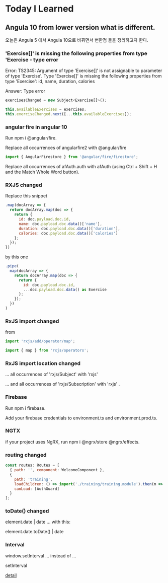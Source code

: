 # Today I Learned

## Angula 10 from lower version what is different. 

오늘은 Angula 5 에서 Angula 10으로 바뀌면서 변한점 들을 정리하고자 한다.

### 'Exercise[]' is missing the following properties from type 'Exercise - type error

Error:
TS2345: Argument of type 'Exercise[]' is not assignable to parameter of type 'Exercise'. Type 'Exercise[]' is missing the following properties from type 'Exercise': id, name, duration, calories

Answer: Type error

```javascript
exercisesChanged = new Subject<Exercise[]>();

this.availableExercises = exercises;
this.exerciseChanged.next([...this.availableExercises]);
```

### angular fire in angular 10 

Run npm i @angular/fire.



Replace all occurrences of angularfire2 with @angular/fire 

```javascript
import { AngularFirestore } from '@angular/fire/firestore';
```

Replace all occurrences of afAuth.auth with afAuth (using Ctrl + Shift + H and the Match Whole Word button).



### RXJS changed

Replace this snippet 

```javascript
.map(docArray => {
  return docArray.map(doc => {
    return {
      id: doc.payload.doc.id,
      name: doc.payload.doc.data()['name'],
      duration: doc.payload.doc.data()['duration'],
      calories: doc.payload.doc.data()['calories']
    };
  });
})
```

by this one

```javascript
.pipe(
  map(docArray => {
    return docArray.map(doc => {
      return {
        id: doc.payload.doc.id,
        ...doc.payload.doc.data() as Exercise
      };
    });
  })
)
```

### RxJS import changed

from 

```javascript
import 'rxjs/add/operator/map';
```

```javascript
import { map } from 'rxjs/operators';
```
### RxJS import location changed

... all occurrences of 'rxjs/Subject' with 'rxjs'

... and all occurrences of 'rxjs/Subscription' with 'rxjs' .


### Firebase

Run npm i firebase.

Add your firebase credentials to environment.ts and environment.prod.ts.

###  NGTX

if your project uses NgRX, run npm i @ngrx/store @ngrx/effects.


### routing changed

```javascript
const routes: Routes = [
  { path: '', component: WelcomeComponent },
  {
    path: 'training',
    loadChildren: () => import('./training/training.module').then(m => m.TrainingModule),
    canLoad: [AuthGuard]
  }
];
```
### toDate() changed

element.date | date
... with this:

element.date.toDate() | date

### Interval

window.setInterval 
... instead of ...

setInterval

[detail](https://www.udemy.com/course/angular-full-app-with-angular-material-angularfire-ngrx/learn/lecture/9119868#questions/10857338) 






